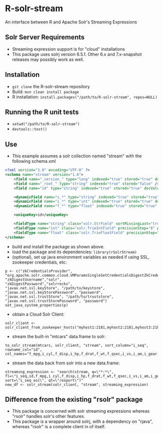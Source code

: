 # R-solr-stream
An interface between R and Apache Solr's Streaming Expressions

## Solr Server Requirements
* Streaming expression support is for "cloud" installations
* This package uses solrj version 6.5.1. Other 6.x and 7.x-snapshot releases may possibly work as well.

## Installation
* `git clone` the R-solr-stream repository
* Build: `mvn clean install package`
* R installation: `install.packages("/path/to/R-solr-stream", repos=NULL)`

## Running the R unit tests
* `setwd("/path/to/R-solr-stream")`
* `devtools::test()`

## Use
* This example assumes a solr collection named "stream" with the following schema.xml

```xml
<?xml version="1.0" encoding="UTF-8" ?>
<schema name="stream" version="1.6">
	<field name="_version_" type="long" indexed="true" stored="true" docValues="true" />
	<field name="_root_" type="string" indexed="true" stored="false" />
	<field name="id" type="string" indexed="true" stored="true" docValues="true" required="true" multiValued="false" />

	<dynamicField name="s_*" type="string" indexed="true" stored="true" docValues="true" multiValued="false" />
	<dynamicField name="i_*" type="int" indexed="true" stored="true" docValues="true" multiValued="false" />
	<dynamicField name="f_*" type="float" indexed="true" stored="true" docValues="true" multiValued="false" />

	<uniqueKey>id</uniqueKey>

	<fieldType name="string" class="solr.StrField" sortMissingLast="true" />
	<fieldType name="int" class="solr.TrieIntField" precisionStep="8" positionIncrementGap="0"/>
	<fieldType name="float" class="solr.TrieFloatField" precisionStep="8" positionIncrementGap="0"/>  
</schema>
```

* build and install the package as shown above.
* load the package and its dependencies: `library(rSolrStream)`
* (optional), set up java environment variables as needed if using SSL, zookeeper credentials, etc:
```
p <- c("zkCredentialsProvider", "org.apache.solr.common.cloud.VMParamsSingleSetCredentialsDigestZkCredentialsProvider",
"zkDigestUsername","solr",
"zkDigestPassword","solrrocks",
"javax.net.ssl.keyStore", "/path/to/keystore",
"javax.net.ssl.keyStorePassword", "password",
"javax.net.ssl.trustStore", "/path/to/truststore",
"javax.net.ssl.trustStorePassword", "password")
set_java_system_properties(p)
```
* obtain a Cloud Solr Client:
```
solr_client <- solr_client_from_zookeeper_hosts("myhost1:2181,myhost2:2181,myhost3:2181")
```
* stream the built-in "mtcars" data.frame to solr:
```
to_solr_stream(mtcars, solr_client, "stream", sort_column="i_seq", rowname_col="id", col_names="f_mpg,i_cyl,f_disp,i_hp,f_drat,f_wt,f_qsec,i_vs,i_am,i_gear,i_carb")
```
* stream the data back from solr into a new data.frame:
```
streaming_expression <- "search(stream, q=\"*:*\", fl=\"i_seq,id,f_mpg,i_cyl,f_disp,i_hp,f_drat,f_wt,f_qsec,i_vs,i_am,i_gear,i_carb\", sort=\"i_seq asc\", qt=\"/export\")"
new_df <- solr_stream(solr_client, "stream", streaming_expression)
```

## Difference from the existing "rsolr" package
* This package is concerned with solr streaming expressions whereas "rsolr" handles solr's other features.
* This package is a wrapper around solrj, with a dependency on "rjava", whereas "rsolr" is a complete client in of itself.
